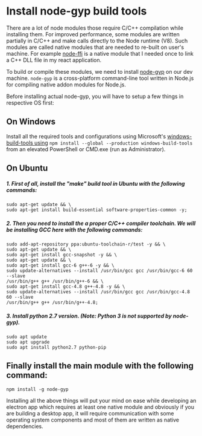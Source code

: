 # Install node-gyp build tools
There are a lot of node modules those require C/C++ compilation while installing them. For improved performance, some modules are written partially in C/C++ and make calls directly to the Node runtime (V8). Such modules are called native modules that are needed to re-built on user's machine. For example [node-ffi](https://github.com/node-ffi/node-ffi) is a native module that I needed once to link a C++ DLL file in my react application.

To build or compile these modules, we need to install [node-gyp](https://github.com/nodejs/node-gyp) on our dev machine. ```node-gyp``` is a cross-platform command-line tool written in Node.js for compiling native addon modules for Node.js.

Before installing actual node-gyp, you will have to setup a few things in respective OS  first:

## On Windows
Install all the required tools and configurations using Microsoft's [windows-build-tools using](https://github.com/felixrieseberg/windows-build-tools) ```npm install --global --production windows-build-tools``` from an elevated PowerShell or CMD.exe (run as Administrator).

## On Ubuntu 
##### 1. First of all, install the "make" build tool in Ubuntu with the following commands:
```Shell
sudo apt-get update && \
sudo apt-get install build-essential software-properties-common -y;
```
##### 2. Then you need to install the a proper C/C++ compiler toolchain. We will be installing GCC here with the following commands:
```Shell
sudo add-apt-repository ppa:ubuntu-toolchain-r/test -y && \
sudo apt-get update && \
sudo apt-get install gcc-snapshot -y && \
sudo apt-get update && \
sudo apt-get install gcc-6 g++-6 -y && \
sudo update-alternatives --install /usr/bin/gcc gcc /usr/bin/gcc-6 60 --slave 
/usr/bin/g++ g++ /usr/bin/g++-6 && \
sudo apt-get install gcc-4.8 g++-4.8 -y && \
sudo update-alternatives --install /usr/bin/gcc gcc /usr/bin/gcc-4.8 60 --slave 
/usr/bin/g++ g++ /usr/bin/g++-4.8;
```
##### 3. Install python 2.7 version. (Note: Python 3 is not supported by node-gyp).
```Shell
sudo apt update
sudo apt upgrade
sudo apt install python2.7 python-pip
```

## Finally install the main module with the following command:
```Shell
npm install -g node-gyp
```

Installing all the above things will put your mind on ease while developing an electron app which requires at least one native module and obviously if you are building a desktop app, it will require communication with some operating system components and most of them are written as native dependencies.